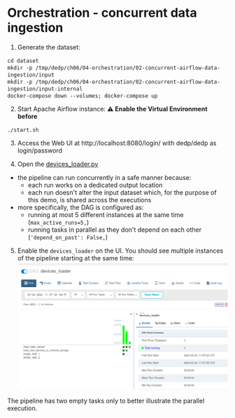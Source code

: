 # Orchestration - concurrent data ingestion

1. Generate the dataset:
```
cd dataset
mkdir -p /tmp/dedp/ch06/04-orchestration/02-concurrent-airflow-data-ingestion/input
mkdir -p /tmp/dedp/ch06/04-orchestration/02-concurrent-airflow-data-ingestion/input-internal
docker-compose down --volumes; docker-compose up
```
2. Start Apache Airflow instance:
**⚠️ Enable the Virtual Environment before**
```
./start.sh
```
3. Access the Web UI at http://localhost:8080/login/ with dedp/dedp as login/password

4. Open the [devices_loader.py](dags%2Fdevices_loader.py)
* the pipeline can run concurrently in a safe manner because:
  * each run works on a dedicated output location
  * each run doesn't alter the input dataset which, for the purpose of this demo, is shared across the executions
* more specifically, the DAG is configured as:
  * running at most 5 different instances at the same time (`max_active_runs=5,`)
  * running tasks in parallel as they don't depend on each other (`'depend_on_past': False,`)

5. Enable the `devices_loader` on the UI. You should see multiple instances of the pipeline starting at the same time:
![concurrent_runs.png](assets%2Fconcurrent_runs.png)

The pipeline has two empty tasks only to better illustrate the parallel execution.